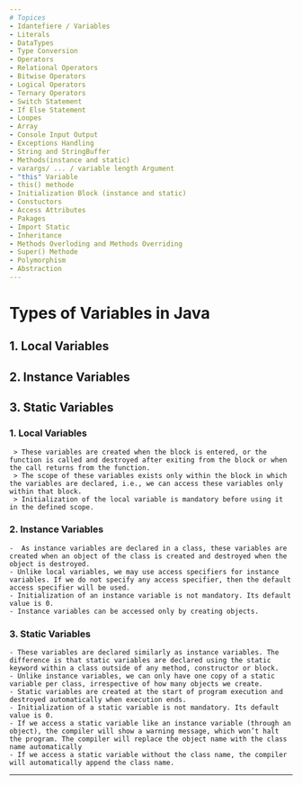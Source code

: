 ```yaml
---
# Topices
- Idantefiere / Variables
- Literals
- DataTypes
- Type Conversion
- Operators
- Relational Operators
- Bitwise Operators
- Logical Operators
- Ternary Operators
- Switch Statement
- If Else Statement
- Loopes
- Array
- Console Input Output
- Exceptions Handling
- String and StringBuffer
- Methods(instance and static)
- varargs/ ... / variable length Argument 
- "this" Variable
- this() methode
- Initialization Block (instance and static)
- Constuctors
- Access Attributes
- Pakages
- Import Static 
- Inheritance
- Methods Overloding and Methods Overriding
- Super() Methode
- Polymorphism
- Abstraction
---
```


# Types of Variables in Java

## 1. Local Variables

## 2. Instance Variables

## 3. Static Variables

### 1. Local Variables

     > These variables are created when the block is entered, or the function is called and destroyed after exiting from the block or when the call returns from the function.
     > The scope of these variables exists only within the block in which the variables are declared, i.e., we can access these variables only within that block.
     > Initialization of the local variable is mandatory before using it in the defined scope.

### 2. Instance Variables

    -  As instance variables are declared in a class, these variables are created when an object of the class is created and destroyed when the object is destroyed.
    - Unlike local variables, we may use access specifiers for instance variables. If we do not specify any access specifier, then the default access specifier will be used.
    - Initialization of an instance variable is not mandatory. Its default value is 0.
    - Instance variables can be accessed only by creating objects.

### 3. Static Variables

    - These variables are declared similarly as instance variables. The difference is that static variables are declared using the static keyword within a class outside of any method, constructor or block.
    - Unlike instance variables, we can only have one copy of a static variable per class, irrespective of how many objects we create.
    - Static variables are created at the start of program execution and destroyed automatically when execution ends.
    - Initialization of a static variable is not mandatory. Its default value is 0.
    - If we access a static variable like an instance variable (through an object), the compiler will show a warning message, which won’t halt the program. The compiler will replace the object name with the class name automatically
    - If we access a static variable without the class name, the compiler will automatically append the class name.

---
